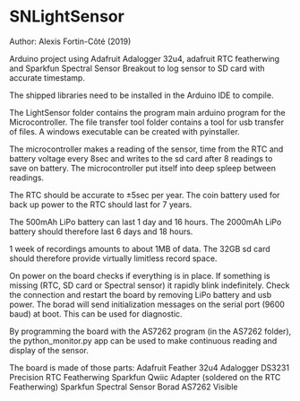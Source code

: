 # SNLightSensor
Author: Alexis Fortin-Côté (2019)

Arduino project using Adafruit Adalogger 32u4, adafruit RTC featherwing and Sparkfun Spectral Sensor Breakout to log sensor to SD card with accurate timestamp.

The shipped libraries need to be installed in the Arduino IDE to compile.

The LightSensor folder contains the program main arduino program for the Microcontroller.
The file transfer tool folder contains a tool for usb transfer of files. A windows executable can be created with pyinstaller.

The microcontroller makes a reading of the sensor, time from the RTC and battery voltage every 8sec and writes to the sd card after 8 readings to save on battery. The microcontroller put itself into deep spleep between readings.

The RTC should be accurate to ±5sec per year. The coin battery used for back up power to the RTC should last for 7 years.

The 500mAh LiPo battery can last 1 day and 16 hours. The 2000mAh LiPo battery should therefore last 6 days and 18 hours.

1 week of recordings amounts to about 1MB of data. The 32GB sd card should therefore provide virtually limitless record space.

On power on the board checks if everything is in place. If something is missing (RTC, SD card or Spectral sensor) it rapidly blink indefinitely. Check the connection and restart the board by removing LiPo battery and usb power. The borad will send initialization messages on the serial port (9600 baud) at boot. This can be used for diagnostic.

By programming the board with the AS7262 program (in the AS7262 folder), the python_monitor.py app can be used to make continuous reading and display of the sensor.

The board is made of those parts:
Adafruit Feather 32u4 Adalogger
DS3231 Precision RTC Featherwing
Sparkfun Qwiic Adapter (soldered on the RTC Featherwing)
Sparkfun Spectral Sensor Borad AS7262 Visible